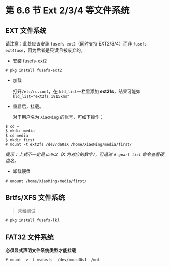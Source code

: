 # 第 6.6 节 Ext 2/3/4 等文件系统

## EXT 文件系统

请注意：此处应该安装 `fusefs-ext2`（同时支持 EXT2/3/4）而非 `fusefs-ext4fuse`，因为后者是只读且被废弃的。

- 安装 fusefs-ext2

```shell-session
# pkg install fusefs-ext2
```

- 加载

  打开`/etc/rc.conf`，在 `kld_list`一栏里添加 **ext2fs**，结果可能如 `kld_list="ext2fs i915kms"`

- 重启后，挂载。

  对于用户名为 `XiaoMing` 的账号，可如下操作：

```shell-session
$ cd ~
$ mkdir media
$ cd media
$ mkdir first
# mount -t ext2fs /dev/da0sX /home/XiaoMing/media/first/
```

_提示：上式不一定是 `da0sX`（X 为对应的数字），可通过 `# gpart list` 命令查看硬盘名。_

- 卸载硬盘

`# umount /home/XiaoMing/media/first/`

## Brtfs/XFS 文件系统

> 未经测试

```shell-session
# pkg install fusefs-lkl
```

## FAT32 文件系统

**必须显式声明文件系统类型才能挂载**

```
# mount -v -t msdosfs  /dev/mmcsd0s1  /mnt
```
